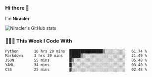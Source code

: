 ### Hi there 👋

I'm **Niracler**

![Niracler's GitHub stats](https://github-readme-stats.vercel.app/api?username=Niracler&show_icons=true)


### 👨🏻‍💻 This Week I Code With

<!--START_SECTION:waka-->

```txt
Python       10 hrs 29 mins  ███████████████▒░░░░░░░░░   61.74 %
Markdown     3 hrs 39 mins   █████▒░░░░░░░░░░░░░░░░░░░   21.49 %
JSON         55 mins         █▒░░░░░░░░░░░░░░░░░░░░░░░   05.48 %
YAML         34 mins         █░░░░░░░░░░░░░░░░░░░░░░░░   03.40 %
CSS          25 mins         ▓░░░░░░░░░░░░░░░░░░░░░░░░   02.48 %
```

<!--END_SECTION:waka-->
